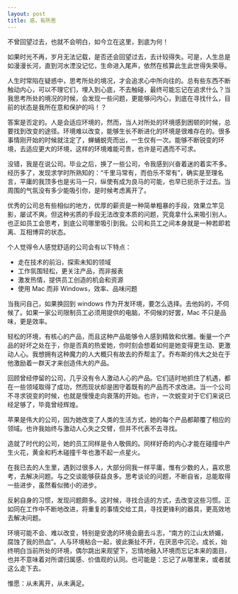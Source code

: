 ```yaml
---
layout: post
title: 惑，有所思
---
```


不曾回望过去，也就不会明白，如今立在这里，到底为何！

如果时光不再，岁月无法记载，是否还会回望过去，去计较得失。可是，人生总是如漫漫长河，直到河水湮没记忆，生命进入尾声，依然在核算此生此世得失荣辱。

人生时常陷在疑惑中，思考所处的境况，才会追求心中所向往的。总有些东西不断触动内心，可以不理它们，埋入到心底，不去触碰，最终可能忘记在追求什么？当我思考所处的境况的时候，会发现一些问题，更能够问内心，到底在寻找什么，目前的状态是我所在意和保护的吗！？

答案是否定的。人是会适应环境的，然而，当人对所处的环境感到困顿的时候，总要找到改变的途径。环境难以改变，能够生长不断进化的环境是很难存在的。很多事情刚开始的时候就注定了，蝉蛹蜕壳而出，一生仅有一次。能够不断锐变的环境，去适应更大的环境，这样的环境难能可贵，也许是可遇而不可求。

没错，我是在说公司。毕业之后，换了一些公司，令我感到兴奋着迷的着实不多。经历多了，发现求学时所熟知的：“千里马常有，而伯乐不常有”，确实是至理名言，平庸的我顶多也是劣马一只，纵使有成为良马的可能，也早已扼杀于过去。当周围的气氛没有多少能吸引你，是时候考虑离开了。

优秀的公司总有些相似的地方，优厚的薪资是一种简单粗暴的手段，效果立竿见影，屡试不爽。但这种劣质的手段无法改变本质的问题，究竟拿什么来吸引别人。也正如员工会思考，到底公司哪里吸引到我。公司和员工之间本身就是一种若即若离、互相博弈的状态。

个人觉得令人感觉舒适的公司会有以下特点：

* 走在技术的前沿，探索未知的领域
* 工作氛围轻松，更关注产品，而非报表
* 激发热情，提供员工创造的机会和资源
* 使用 Mac 而非 Windows，效率、品味问题

当我问自己，如果换回到 windows 作为开发环境，要怎么选择。去他妈的，不伺候了。如果一家公司限制员工必须用提供的电脑，不伺候的好罢，Mac 不只是品味，更是效率。

轻松的环境，有核心的产品，而且这种产品能够令人感到精致和优雅。衡量一个产品的好坏之处在于，你是否真的热爱她，你时刻会想着如何是她变得更生动、更激动人心。我想拥有这种魔力的人大概只有故去的乔帮主了。乔布斯的伟大之处在于他激励着一群天才来创造伟大的产品。

回顾曾经停留的公司，几乎没有令人激动人心的产品。它们适时地抓住了机遇，都在一些领域取得了成功，然而现状却是困守着既有的产品而不求改进。当一个公司不寻求锐变的时候，也就是慢慢走向衰落的开始。也许，一次蜕变对于它们来说已经足够了，毕竟曾经辉煌。

苹果是伟大的公司，因为她改变了人类的生活方式，她的每个产品都颠覆了相应的领域。也许我始终与激动人心失之交臂，但并不代表不去寻找。

造就了时代的公司，她的员工同样是令人敬佩的。同样好奇的内心才能在碰撞中产生火花，黄金和朽木碰撞千年也激不起一点星火。

在我已去的人生里，遇到过很多人，大部分同我一样平庸，惟有少数的人，喜欢思考，去解决问题。与之交谈能够获益良多。思考谈论的问题，不断自省，总能取得一些进步，虽然看似微小的进步。

反躬自身的习惯，发现问题颇多。这时候，寻找合适的方式，去改变这些习惯。正如同在工作中不断地改进，将重复的事情交给工具，寻找更锋利的器具，更高效地去解决问题。

环境可能不会、难以改变，特别是安逸的环境会磨去斗志，“南方的江山太娇媚，腐蚀了我的热血”。人与环境粘合一起，彼此撕扯不开，在厌恶中沉沦。成长，始终明白当前所处的环境，偶尔跳出来观望下，忘情地融入环境而忘记本来的面目，也并不意味着对所谓归属感、价值观的认同。也可能是：忘记了从哪里来，或者就这么走下去。

惟愿：从未离开，从未满足。